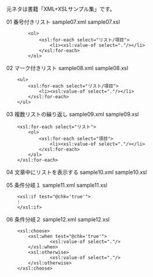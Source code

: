 元ネタは書籍「XML+XSLサンプル集」です。

01 番号付きリスト
sample07.xml sample07.xsl
```
		<ol>
			<xsl:for-each select="リスト/項目">
				<li><xsl:value-of select="."/></li>
			</xsl:for-each>
		</ol>
```

02  マーク付きリスト
sample08.xml sample08.xsl
```
	<ul>
		<xsl:for-each select="リスト/項目">
			<li><xsl:value-of select="."/></li>
		</xsl:for-each>
	</ul>
```

03  複数リストの繰り返し
sample09.xml sample09.xsl
```
	<xsl:for-each select="リスト">
		<ol>
			<xsl:for-each select="項目">
				<li><xsl:value-of select="."/></li>
			</xsl:for-each>
		</ol>
	</xsl:for-each>
```

04 文章中にリストを表示する
sample10.xml sample10.xsl

05 条件分岐１
sample11.xml sample11.xsl
```
	<xsl:if test="@chk='true'">
	:
	</xsl:if>
```

06 条件分岐２
sample12.xml sample12.xsl
```
	<xsl:choose>
		<xsl:when test="@chk='true'">
				<xsl:value-of select="."/>
		</xsl:when>
		<xsl:otherwise>
				<xsl:value-of select="."/>
		</xsl:otherwise>
	</xsl:choose>
```